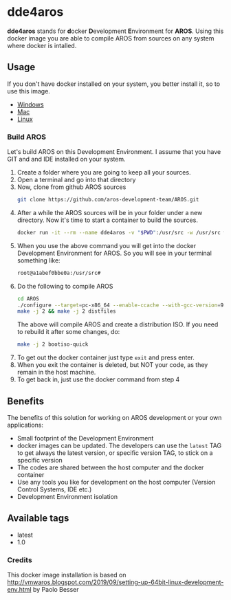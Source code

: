 # dde4aros
**dde4aros** stands for **d**ocker **D**evelopment **E**nvironment for **AROS**. Using this docker image you are able to compile AROS from sources on any system where docker is intalled.

## Usage

If you don't have docker installed on your system, you better install it, so to use this image.
* [Windows](https://docs.docker.com/docker-for-windows/install/)
* [Mac](https://docs.docker.com/docker-for-mac/install/)
* [Linux](https://docs.docker.com/install/)

### Build AROS
Let's build AROS on this Development Environment. I assume that you have GIT and and IDE installed on your system.

1. Create a folder where you are going to keep all your sources.
2. Open a terminal and go into that directory
3. Now, clone from github AROS sources
    ```bash
    git clone https://github.com/aros-development-team/AROS.git
    ```
4. After a while the AROS sources will be in your folder under a new directory. Now it's time to start a container to build the sources.
    ```bash
    docker run -it --rm --name dde4aros -v "$PWD":/usr/src -w /usr/src walkero/dde4aros:latest
    ```
5. When you use the above command you will get into the docker Development Environment for AROS. So you will see in your terminal something like:
    ```bash
    root@a1abef0bbe0a:/usr/src#
    ```
6. Do the following to compile AROS
    ```bash
    cd AROS
    ./configure --target=pc-x86_64 --enable-ccache --with-gcc-version=9.1.0 --with-binutils-version=2.32 --with-portssources=/usr/src/AROS
    make -j 2 && make -j 2 distfiles
    ```
    The above will compile AROS and create a distribution ISO. If you need to rebuild it after some changes, do:
    ```bash
    make -j 2 bootiso-quick
    ```
7. To get out the docker container just type `exit` and press enter.
8. When you exit the container is deleted, but NOT your code, as they remain in the host machine.
9. To get back in, just use the docker command from step 4

## Benefits
The benefits of this solution for working on AROS development or your own applications:
* Small footprint of the Development Environment
* docker images can be updated. The developers can use the `latest` TAG to get always the latest version, or specific version TAG, to stick on a specific version
* The codes are shared between the host computer and the docker container
* Use any tools you like for development on the host computer (Version Control Systems, IDE etc.)
* Development Environment isolation

## Available tags
* latest
* 1.0

### Credits
This docker image installation is based on http://vmwaros.blogspot.com/2019/09/setting-up-64bit-linux-development-env.html by Paolo Besser